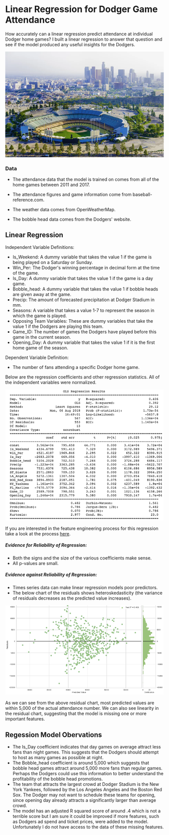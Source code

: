 
# Linear Regression for Dodger Game Attendance

How accurately can a linear regression predict attendance at individual Dodger home games? I built a linear regression to answer that question and see if the model produced any useful insights for the Dodgers.


![Dodger Stadium](images/stadium.jpg)




### Data 
- The attendance data that the model is trained on comes from all of the home games between 2011 and 2017.
 
- The attendance figures and game information come from baseball-reference.com.

- The weather data comes from OpenWeatherMap.

- The bobble head data comes from the Dodgers' website.


## Linear Regression

Independent Variable Definitions:

- Is_Weekend: A dummy variable that takes the value 1 if the game is being played on a Saturday or Sunday.
- Win_Per: The Dodger's winning percentage in decimal form at the time of the game.
- Is_Day: A dummy variable that takes the value 1 if the game is a day game.
- Bobble_head: A dummy variable that takes the value 1 if bobble heads are given away at the game.
- Precip: The amount of forecasted precipitation at Dodger Stadium in mm.
- Seasons: A variable that takes a value 1-7 to represent the season in which the game is played.
- Opposing Team Variables: These are dummy variables that take the value 1 if the Dodgers are playing this team.
- Game_ID: The number of games the Dodgers have played  before this game in the current season.
- Opening_Day: A dummy variable that takes the value 1 if it is the first home game of the season.

Dependent Variable Definition:

- The number of fans attending a specific Dodger home game.


Below are the regression coefficients and other regression statistics. All of the independent variables were normalized.

![Regression Statistics](images/regression.png)

If you are interested in the feature engineering process for this regression take a look at the process [here](https://github.com/amatthi55/Portfolio/blob/master/Dodger_Stadium_Regression/Linear%20Regression.ipynb).

##### Evidence for Reliability of Regression:

- Both the signs and the size of the various coefficients make sense.
- All p-values are small.

##### Evidence against Reliability of Regression:

- Times series data can make linear regression models poor predictors.
- The below chart of the residuals shows heteroskedasticity (the variance of residuals decreases as the predicted value increases).

![Regression Statistics](images/residuals.png)

As we can see from the above residual chart, most predicted values are within 5,000 of the actual attendance number. We can also see linearity in the residual chart, suggesting that the model is missing one or more important features. 


## Regession Model Obervations
- The Is_Day coefficient indicates that day games on average attract less fans than night games. This suggests that the Dodgers should attempt to host as many games as possible at night.
- The Bobble_head coefficient is around 5,000 which suggests that bobble head games attract around 5,000 more fans than regular games. Perhaps the Dodgers could use this information to better understand the profitability of the bobble head promotions.
- The team that attracts the largest crowd at Dodger Stadium is the New York Yankees, followed by the Los Angeles Angeles and the Boston Red Sox. The Dodger may not want to schedule these teams for opening, since opening day already attracts a significantly larger than average crowd.
- The model has an adjusted R squared score of around .4 which is not a terrible score but I am sure it could be improved if more features, such as Dodgers ad spend and ticket prices, were added to the model. Unfortunately I do not have access to the data of these missing features.

